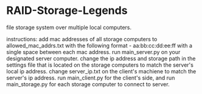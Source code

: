 # RAID-Storage-Legends
file storage system over multiple local computers.

instructions:
add mac addresses of all storage computers to allowed_mac_addrs.txt with the following format - aa:bb:cc:dd:ee:ff with a single space between each mac address.
run main_server.py on your designated server computer.
change the ip address and storage path in the settings file that is located on the storage computers to match the server's local ip address.
change server_ip.txt on the client's machiene to match the server's ip address.
run main_client.py for the client's side, and run main_storage.py for each storage computer to connect to server.
